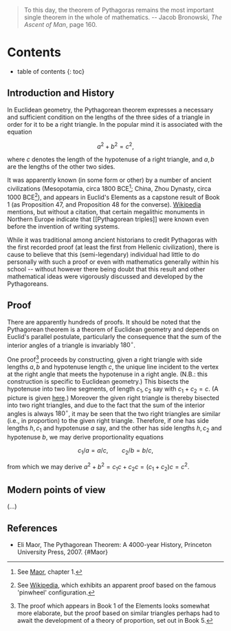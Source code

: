 > To this day, the theorem of Pythagoras remains the most important single theorem in the whole of mathematics. -- Jacob Bronowski, _The Ascent of Man_, page 160. 

# Contents 
* table of contents 
{: toc} 

## Introduction and History 

In Euclidean geometry, the Pythagorean theorem expresses a necessary and sufficient condition on the lengths of the three sides of a triangle in order for it to be a right triangle. In the popular mind it is associated with the equation 

$$a^2 + b^2 = c^2,$$ 

where $c$ denotes the length of the hypotenuse of a right triangle, and $a, b$ are the lengths of the other two sides. 

It was apparently known (in some form or other) by a number of ancient civilizations (Mesopotamia, circa 1800 BCE[^1]; China, Zhou Dynasty, circa 1000 BCE[^2]), and appears in Euclid's Elements as a capstone result of Book 1 (as Proposition 47, and Proposition 48 for the converse). [Wikipedia](http://en.wikipedia.org/wiki/Pythagorean_theorem#Pythagorean_triples) mentions, but without a citation, that certain megalithic monuments in Northern Europe indicate that [[Pythagorean triples]] were known even before the invention of writing systems. 

[^1]: See [Maor](#Maor), chapter 1. 
[^2]: See [Wikipedia](http://en.wikipedia.org/wiki/Zhou_Bi_Suan_Jing), which exhibits an apparent proof based on the famous 'pinwheel' configuration. 

While it was traditional among ancient historians to credit Pythagoras with the first recorded proof (at least the first from Hellenic civilization), there is cause to believe that this (semi-legendary) individual had little to do personally with such a proof or even with mathematics generally within his school -- without however there being doubt that this result and other mathematical ideas were vigorously discussed and developed by the Pythagoreans. 

## Proof 

There are apparently hundreds of proofs. It should be noted that the Pythagorean theorem is a theorem of Euclidean geometry and depends on Euclid's parallel postulate, particularly the consequence that the sum of the interior angles of a triangle is invariably $180^\circ$. 

One proof[^3] proceeds by constructing, given a right triangle with side lengths $a, b$ and hypotenuse length $c$, the unique line incident to the vertex at the right angle that meets the hypotenuse in a right angle. (N.B.: this construction is specific to Euclidean geometry.) This bisects the hypotenuse into two line segments, of length $c_1, c_2$ say with $c_1 + c_2 = c$. (A picture is given [here](http://en.wikipedia.org/wiki/Pythagorean_theorem#Proof_using_similar_triangles).) Moreover the given right triangle is thereby bisected into two right triangles, and due to the fact that the sum of the interior angles is always $180^\circ$, it may be seen that the two right triangles are similar (i.e., in proportion) to the given right triangle. Therefore, if one has side lengths $h, c_1$ and hypotenuse $a$ say, and the other has side lengths $h, c_2$ and hypotenuse $b$, we may derive proportionality equations 

$$c_1/a = a/c, \qquad c_2/b = b/c,$$ 

from which we may derive $a^2 + b^2 = c_1 c + c_2 c = (c_1 + c_2)c = c^2$. 

[^3]: The proof which appears in Book 1 of the Elements looks somewhat more elaborate, but the proof based on similar triangles perhaps had to await the development of a theory of proportion, set out in Book 5. 

## Modern points of view 

(...) 

## References 

* Eli Maor, The Pythagorean Theorem: A 4000-year History, Princeton University Press, 2007. 
 {#Maor} 